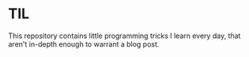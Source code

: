 TIL
===
This repository contains little programming tricks I learn every day, that aren't in-depth enough to warrant a blog post.
